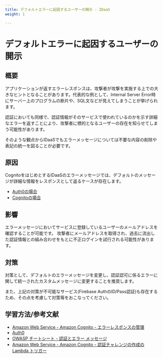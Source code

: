 ```yaml
---
title: デフォルトエラーに起因するユーザーの開示 - IDaaS
weight: 1

---
```


# デフォルトエラーに起因するユーザーの開示
## 概要

アプリケーションが返すエラーレスポンスは、攻撃者が攻撃を実施する上での大きなヒントとなることがあります。代表的な例として、Internal Server Error時にサーバー上のプログラムの断片や、SQL文などが見えてしまうことが挙げられます。

認証においても同様で、認証情報がそのサービスで使われているのかを示す詳細なエラーを返すことにより、攻撃者に標的となるユーザーの存在を知らせてしまう可能性があります。

そのような観点からIDaaSでもエラーメッセージについては不要な内容の削除や表記の統一を図ることが必要です。

## 原因

CognitoをはじめとするIDaaSのエラーメッセージでは、デフォルトのメッセージが詳細な情報をレスポンスとして返るケースが存在します。

- [Auth0の場合](https://auth0.com/docs/libraries/common-auth0-library-authentication-errors)
- [Cognitoの場合](https://docs.aws.amazon.com/ja_jp/cognito/latest/developerguide/cognito-user-pool-managing-errors.html)

## 影響

エラーメッセージにおいてサービスに登録しているユーザーのメールアドレスを確認することが可能です。
攻撃者にメールアドレスを取得され、過去に流出した認証情報との組み合わせをもとに不正ログインを試行される可能性があります。

## 対策

対策として、デフォルトのエラーメッセージを変更し、認証認可に係るエラーに関して統一されたカスタムメッセージに変更することを推奨します。

また、上記の対策が不可能なサービス(Firebase AuthのID/Pass認証)も存在するため、その点を考慮して対策等をおこなってください。

## 学習方法/参考文献

- [Amazon Web Service - Amazon Cognito - エラーレスポンスの管理](https://docs.aws.amazon.com/ja_jp/cognito/latest/developerguide/cognito-user-pool-managing-errors.html)
- [Auth0](https://auth0.com/docs/customize/universal-login-pages/custom-error-pages)
- [OWASP チートシート - 認証とエラー メッセージ](https://cheatsheetseries.owasp.org/cheatsheets/Authentication_Cheat_Sheet.html#authentication-and-error-messages)
- [Amazon Web Service - Amazon Cognito - 認証チャレンジの作成の Lambda トリガー](https://docs.aws.amazon.com/ja_jp/cognito/latest/developerguide/user-pool-lambda-create-auth-challenge.html)
